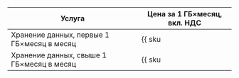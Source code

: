 | Услуга | Цена за 1 ГБ×месяц, вкл. НДС |
| --- | --- |
| Хранение данных, первые 1 ГБ×месяц в месяц | {{ sku|KZT|logging.storage.data|month|string }} |
| Хранение данных, свыше 1 ГБ×месяц в месяц | {{ sku|KZT|logging.storage.data|pricingRate.720|month|string }} |